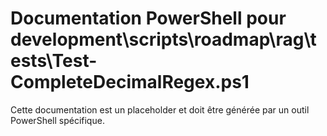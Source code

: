 # Documentation PowerShell pour development\scripts\roadmap\rag\tests\Test-CompleteDecimalRegex.ps1

Cette documentation est un placeholder et doit être générée par un outil PowerShell spécifique.

